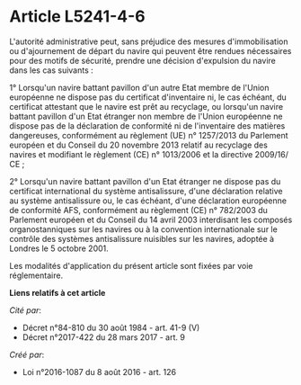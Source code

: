# Article L5241-4-6

L'autorité administrative peut, sans préjudice des mesures d'immobilisation ou d'ajournement de départ du navire qui peuvent
être rendues nécessaires pour des motifs de sécurité, prendre une décision d'expulsion du navire dans les cas suivants : 

1° Lorsqu'un navire battant pavillon d'un autre Etat membre de l'Union européenne ne dispose pas du certificat d'inventaire
ni, le cas échéant, du certificat attestant que le navire est prêt au recyclage, ou lorsqu'un navire battant pavillon d'un
Etat étranger non membre de l'Union européenne ne dispose pas de la déclaration de conformité ni de l'inventaire des matières
dangereuses, conformément au règlement (UE) n° 1257/2013 du Parlement européen et du Conseil du 20 novembre 2013 relatif au
recyclage des navires et modifiant le règlement (CE) n° 1013/2006 et la directive 2009/16/ CE ; 

2° Lorsqu'un navire battant pavillon d'un Etat étranger ne dispose pas du certificat international du système antisalissure,
d'une déclaration relative au système antisalissure ou, le cas échéant, d'une déclaration européenne de conformité AFS,
conformément au règlement (CE) n° 782/2003 du Parlement européen et du Conseil du 14 avril 2003 interdisant les composés
organostanniques sur les navires ou à la convention internationale sur le contrôle des systèmes antisalissure nuisibles sur
les navires, adoptée à Londres le 5 octobre 2001. 

Les modalités d'application du présent article sont fixées par voie réglementaire.

**Liens relatifs à cet article**

_Cité par_:

  - Décret n°84-810 du 30 août 1984 - art. 41-9 (V)
  - Décret n°2017-422 du 28 mars 2017 - art. 9

_Créé par_:

  - Loi n°2016-1087 du 8 août 2016 - art. 126
